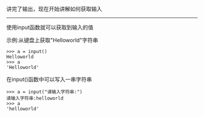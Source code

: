 讲完了输出，现在开始讲解如何获取输入

---

使用input函数就可以获取到输入的值

示例:从键盘上获取"Helloworld"字符串

```
>>> a = input()
Helloworld
>>> a
'Helloworld'
```

在input\(\)函数中可以写入一串字符串

```
>>> a = input("请输入字符串:")
请输入字符串:helloworld
>>> a
'helloworld'
```



